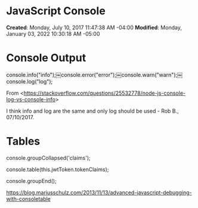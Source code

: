 # JavaScript Console

**Created**: Monday, July 10, 2017 11:47:38 AM -04:00
**Modified**: Monday, January 03, 2022 10:30:18 AM -05:00


# Console Output

<span style="background-color:#eff0f1">console.info(</span><span style="background-color:#eff0f1">&quot;info&quot;</span><span style="background-color:#eff0f1">);</span><span style="background-color:#eff0f1">￼</span><span style="background-color:#eff0f1">console.error(</span><span style="background-color:#eff0f1">&quot;error&quot;</span><span style="background-color:#eff0f1">);</span><span style="background-color:#eff0f1">￼</span><span style="background-color:#eff0f1">console.warn(</span><span style="background-color:#eff0f1">&quot;warn&quot;</span><span style="background-color:#eff0f1">);</span><span style="background-color:#eff0f1">￼</span><span style="background-color:#eff0f1">console.log(</span><span style="background-color:#eff0f1">&quot;log&quot;</span><span style="background-color:#eff0f1">);</span>

From &lt;https://stackoverflow.com/questions/25532778/node-js-console-log-vs-console-info&gt;

I think info and log are the same and only log should be used - Rob B., 07/10/2017.

# Tables

console.groupCollapsed('claims');

console.table(this.jwtToken.tokenClaims);

console.groupEnd();

https://blog.mariusschulz.com/2013/11/13/advanced-javascript-debugging-with-consoletable
